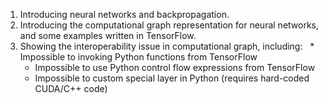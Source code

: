 1. Introducing neural networks and backpropagation.
1. Introducing the computational graph representation for neural networks, and some examples written in TensorFlow.
1. Showing the interoperability issue in computational graph, including:
   * Impossible to invoking Python functions from TensorFlow
   * Impossible to use Python control flow expressions from TensorFlow
   * Impossible to custom special layer in Python (requires hard-coded CUDA/C++ code)
